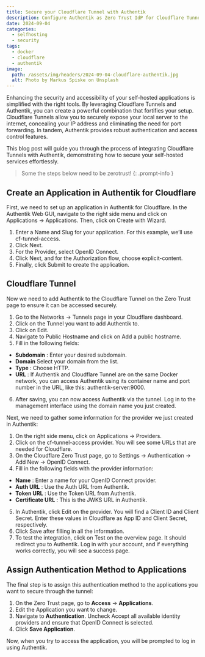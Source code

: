 ```yaml
---
title: Secure your Cloudflare Tunnel with Authentik
description: Configure Authentik as Zero Trust IdP for Cloudflare Tunnel.
date: 2024-09-04
categories: 
  - selfhosting
  - security
tags: 
  - docker
  - cloudflare
  - authentik
image:
  path: /assets/img/headers/2024-09-04-cloudflare-authentik.jpg
  alt: Photo by Markus Spiske on Unsplash
---
```

Enhancing the security and accessibility of your self-hosted applications is simplified with the right tools. By leveraging Cloudflare Tunnels and Authentik, you can create a powerful combination that fortifies your setup. Cloudflare Tunnels allow you to securely expose your local server to the internet, concealing your IP address and eliminating the need for port forwarding. In tandem, Authentik provides robust authentication and access control features.

This blog post will guide you through the process of integrating Cloudflare Tunnels with Authentik, demonstrating how to secure your self-hosted services effortlessly.

> Some the steps below need to be zerotrust!
{: .prompt-info }

## Create an Application in Authentik for Cloudflare

First, we need to set up an application in Authentik for Cloudflare. In the Authentik Web GUI, navigate to the right side menu and click on Applications -> Applications. Then, click on Create with Wizard.

1. Enter a Name and Slug for your application. For this example, we’ll use cf-tunnel-access.
2. Click Next.
3. For the Provider, select OpenID Connect.
4. Click Next, and for the Authorization flow, choose explicit-content.
5. Finally, click Submit to create the application.


## Cloudflare Tunnel

Now we need to add Authentik to the Cloudflare Tunnel on the Zero Trust page to ensure it can be accessed securely.

1. Go to the Networks -> Tunnels page in your Cloudflare dashboard.
2. Click on the Tunnel you want to add Authentik to.
3. Click on Edit.
4. Navigate to Public Hostname and click on Add a public hostname.
5. Fill in the following fields:
- **Subdomain** : Enter your desired subdomain.
- **Domain** Select your domain from the list.
- **Type** : Choose HTTP.
- **URL** : If Authentik and Cloudflare Tunnel are on the same Docker network, you can access Authentik using its container name and port number in the URL, like this: authentik-server:9000.
6. After saving, you can now access Authentik via the tunnel. Log in to the management interface using the domain name you just created.

Next, we need to gather some information for the provider we just created in Authentik:

1. On the right side menu, click on Applications -> Providers.
2. Click on the cf-tunnel-access provider. You will see some URLs that are needed for Cloudflare.
3. On the Cloudflare Zero Trust page, go to Settings -> Authentication -> Add New -> OpenID Connect.
4. Fill in the following fields with the provider information:
- **Name** : Enter a name for your OpenID Connect provider.
- **Auth URL** : Use the Auth URL from Authentik.
- **Token URL** : Use the Token URL from Authentik.
- **Certificate URL** : This is the JWKS URL in Authentik.
5. In Authentik, click Edit on the provider. You will find a Client ID and Client Secret. Enter these values in Cloudflare as App ID and Client Secret, respectively.
6. Click Save after filling in all the information.
7. To test the integration, click on Test on the overview page. It should redirect you to Authentik. Log in with your account, and if everything works correctly, you will see a success page.

## Assign Authentication Method to Applications

The final step is to assign this authentication method to the applications you want to secure through the tunnel:

1. On the Zero Trust page, go to **Access** -> **Applications**.
2. Edit the Application you want to change.
3. Navigate to **Authentication**. Uncheck Accept all available identity providers and ensure that OpenID Connect is selected.
4. Click **Save Application**.

Now, when you try to access the application, you will be prompted to log in using Authentik.
